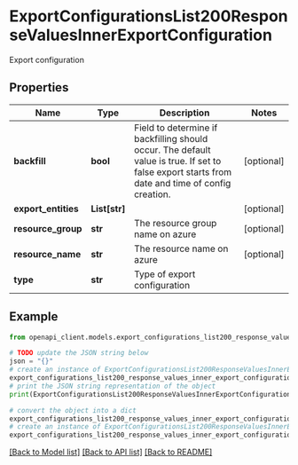 # ExportConfigurationsList200ResponseValuesInnerExportConfiguration

Export configuration

## Properties

Name | Type | Description | Notes
------------ | ------------- | ------------- | -------------
**backfill** | **bool** | Field to determine if backfilling should occur. The default value is true. If set to false export starts from date and time of config creation. | [optional] 
**export_entities** | **List[str]** |  | [optional] 
**resource_group** | **str** | The resource group name on azure | [optional] 
**resource_name** | **str** | The resource name on azure | [optional] 
**type** | **str** | Type of export configuration | 

## Example

```python
from openapi_client.models.export_configurations_list200_response_values_inner_export_configuration import ExportConfigurationsList200ResponseValuesInnerExportConfiguration

# TODO update the JSON string below
json = "{}"
# create an instance of ExportConfigurationsList200ResponseValuesInnerExportConfiguration from a JSON string
export_configurations_list200_response_values_inner_export_configuration_instance = ExportConfigurationsList200ResponseValuesInnerExportConfiguration.from_json(json)
# print the JSON string representation of the object
print(ExportConfigurationsList200ResponseValuesInnerExportConfiguration.to_json())

# convert the object into a dict
export_configurations_list200_response_values_inner_export_configuration_dict = export_configurations_list200_response_values_inner_export_configuration_instance.to_dict()
# create an instance of ExportConfigurationsList200ResponseValuesInnerExportConfiguration from a dict
export_configurations_list200_response_values_inner_export_configuration_from_dict = ExportConfigurationsList200ResponseValuesInnerExportConfiguration.from_dict(export_configurations_list200_response_values_inner_export_configuration_dict)
```
[[Back to Model list]](../README.md#documentation-for-models) [[Back to API list]](../README.md#documentation-for-api-endpoints) [[Back to README]](../README.md)


